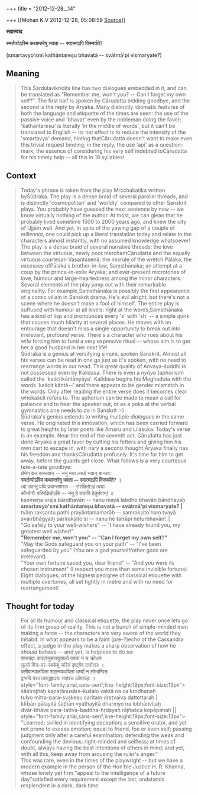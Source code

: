 +++
title = "2012-12-28__14"

+++
[[Mohan K.V	2012-12-28, 05:08:59 [Source](https://groups.google.com/g/sadaswada/c/ZxtKsrwLz2Y)]]



**सदास्वाद**

  

स्मर्तव्योऽस्मि कथान्तरेषु भवता -- स्वात्माऽपि विस्मर्यते?  

  

(smartavyo'smi kathāntareṣu bhavatā -- svātmā'pi vismaryate?)

  

## Meaning

> This Śārdūlavikrīḍita line has two dialogues embedded in it, and can be translated as "Remember me, won't you? -- Can I forget my own self?". The first half is spoken by Cārudatta bidding goodbye, and the second is the reply by Āryaka. Many distinctly idiomatic features of both the language and etiquette of the times are seen: the use of the passive voice and 'bhavat' even by the nobleman doing the favor; 'kathāntareṣu' is literally 'in the middle of words', but it can't be translated to English -- its net effect is to reduce the intensity of the 'smartavya' demand, hinting thatCārudatta doesn't want to make even this trivial request binding; in the reply, the use 'api' as a question-mark; the essence of considering his very self indebted toCārudatta for his timely help -- all this in 19 syllables!

## Context

> Today's phrase is taken from the play Mṛcchakatika written byŚūdraka. The play is a dense braid of several parallel threads, and is distinctly 'cosmopolitan' and 'worldly' compared to other Sanskrit plays. You probably have guessed the next sentence by now -- we know virtually nothing of the author. At most, we can glean that he probably lived sometime 1500 to 2000 years ago, and knew the city of Ujjain well. And yet, in spite of the yawing gap of a couple of *millennia*, one could pick up a literal translation today and relate to the characters almost instantly, with no assumed knowledge whatsoever!  
> The play is a dense braid of several narrative threads: the love between the virtuous, newly poor merchantCārudatta and the equally virtuous courtesan Vasantasenā; the misrule of the wretch Pālaka; the excesses ofPālaka's brother-in-law, Saṃsthānaka; an attempt at a coup by the prince-in-exile Āryaka; and ever-present microtones of love, humour and large-heartedness among the minor characters.  
> Several elements of the play jump out with their remarkable originality. For example,Saṃsthānaka is possibly the first appearance of a comic villain in Sanskrit drama. He's evil alright, but there's not a scene where he doesn't make a fool of himself. The entire play is suffused with humour at all levels: right at the words,Saṃsthānaka has a kind of lisp and pronounces every 's' with 'sh' -- a simple quirk that causes much hilarity at several places. He moves with an entourage that doesn't miss a single opportunity to break out into irrelevant, profound verse. There's a character who rues about his wife forcing him to fund a very expensive ritual -- whose aim is to get her a good husband in her *next* life!  
> Śūdraka is a genius at versifying simple, spoken Sanskrit. Almost all his verses can be read in one go just as it's spoken, with no need to rearrange words in our head. This great quality of Anvaya-śuddhi is not possessed even by Kalidasa. There is even a *nyāya* (aphorism) called the 'kaścitkāntānyāya'. Kalidasa begins his Meghaduta with the words 'kaścit kāntā--' and there appears to be gender mismatch in the words. Only after reading the entire verse does it becomes clear whokaścit refers to. The aphorism can be made to mean a call for patience and to hear the speaker out, or as a poke at the verbal gymnastics one needs to do in Sanskrit :-)  
> Śūdraka's genius extends to writing multiple *dialogues* in the same verse. He originated this innovation, which has been carried forward to great heights by later poets like Amaru and Lilasuka. Today's verse is an example. Near the end of the seventh act, Cārudatta has just done Āryaka a great favor by cutting his fetters and giving him his own cart to escape in, with nary a second thought.Āryaka finally has his freedom and thanksCārudatta profusely. It's time for him to get away, before the guards get close. What follows is a very courteous tete-a-tete goodbye:  
> क्षेमेण व्रज बान्धवान् -- ननु मया लब्धो भवान् बान्धवः  
> **स्मर्तव्योऽस्मि कथान्तरेषु भवता -- स्वात्माऽपि विस्मर्यते? ।**  
> त्वां रक्षन्तु पथि प्रयान्तममराः -- संरक्षितोऽहं त्वया  
> स्वैर्भाग्यैः परिरक्षितोऽसि -- ननु हे तत्रापि हेतुर्भवान्! ॥  
> kṣemeṇa vraja bāndhavān -- nanu mayā labdho bhavān bāndhavaḥ  
> **smartavyo'smi kathāntareṣu bhavatā -- svātmā'pi vismaryate? \|**  
> tvāṃ rakṣantu pathi prayāntamamarāḥ -- saṃrakṣito'haṃ tvayā  
> svairbhāgyaiḥ parirakṣito'si -- nanu he tatrāpi heturbhavān! \|\|  
> "Go safely to your well-wishers" -- "I have already found you, my greatest well wisher!"  
> **"Remember me, won't you" -- "Can I forget my own self?"**  
> "May the Gods safeguard you on your path" -- "I've been safeguarded by *you*" (You are a god yourself/other gods are irrelevant)  
> "Your own fortune saved you, dear friend" -- "And *you* were its chosen instrument" (I respect you more than some invisible fortune)  
> Eight dialogues, of the highest pedigree of classical etiquette with multiple overtones, all set tightly in metre and with no need for rearrangement! 

## Thought for today

> For all its humour and classical etiquette, the play never once lets go of its firm grasp of reality. This is not a bunch of simple-minded men making a farce -- the characters are very aware of the world they inhabit. In what appears to be a faint (pre-?)echo of the Cassandra effect, a judge in the play makes a sharp observation of how he *should* behave -- and yet, is helpless to do so:  
> शास्त्रज्ञः कपटानुसारकुशलो वक्ता न च क्रोधनः  
> तुल्यो मित्र-पर-स्वकेषु चरितं दृष्ट्वैव दत्तोत्तरः ।  
> क्लीबान्पालयिता शठान्व्यथयिता धर्म्यो न लोभान्वितः  
> द्वार्भावे परतत्त्वबद्धहृदयः राज्ञश्च कोपापहः ॥  
> style="font-family:arial,sans-serif;line-height:19px;font-size:13px">  
> śāstrajñaḥ kapaṭānusāra-kuśalo vaktā na ca krodhanaḥ  
> tulyo mitra-para-svakeṣu caritaṃ dṛṣṭvaiva dattottaraḥ \|  
> klībān pālayitā śaṭhān vyathayitā dharmyo na lobhānvitaḥ  
> dvār-bhāve para-tattva-baddha-hṛdayaḥ rājñaśca kopāpahaḥ \|\|  
> style="font-family:arial,sans-serif;line-height:19px;font-size:13px">  
> "Learned; skilled in identifying deception; a sensitive orator, and yet not prone to excess emotion; equal to friend, foe or even self; passing judgment only after a careful examination; defending the weak and confounding the devious; right-minded and selfless; at times of doubt, always having the best intentions of others in mind; and yet, with all this, keep away from arousing the ruler's anger."  
> This was rare, even in the times of the playwright -- but we have a modern example in the person of the Hon'ble Justice H. R. Khanna, whose lonely yet firm "appeal to the intelligence of a future day"satisfied every requirement except the last, andstands resplendent in a dark, dark time. 

  

